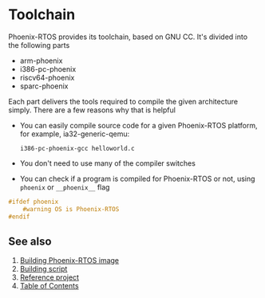 # Toolchain

Phoenix-RTOS provides its toolchain, based on GNU CC. It's divided into the following parts

- arm-phoenix
- i386-pc-phoenix
- riscv64-phoenix
- sparc-phoenix

Each part delivers the tools required to compile the given architecture simply.
There are a few reasons why that is helpful

- You can easily compile source code for a given Phoenix-RTOS platform, for example, ia32-generic-qemu:

  ```console
  i386-pc-phoenix-gcc helloworld.c
  ```

- You don't need to use many of the compiler switches

- You can check if a program is compiled for Phoenix-RTOS or not, using `phoenix` or `__phoenix__` flag

```c
#ifdef phoenix
    #warning OS is Phoenix-RTOS
#endif
```

## See also

1. [Building Phoenix-RTOS image](index.md)
2. [Building script](script.md)
3. [Reference project](project.md)
4. [Table of Contents](../index.md)
